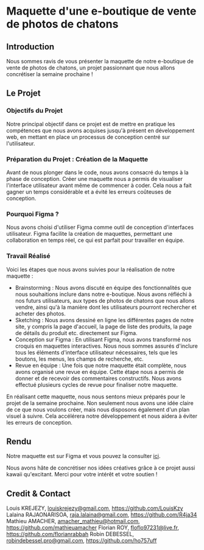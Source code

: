 # Maquette d'une e-boutique de vente de photos de chatons

## Introduction

Nous sommes ravis de vous présenter la maquette de notre e-boutique de vente de photos de chatons, un projet passionnant que nous allons concrétiser la semaine prochaine !

## Le Projet

### Objectifs du Projet

Notre principal objectif dans ce projet est de mettre en pratique les compétences que nous avons acquises jusqu'à présent en développement web, en mettant en place un processus de conception centré sur l'utilisateur.

### Préparation du Projet : Création de la Maquette

Avant de nous plonger dans le code, nous avons consacré du temps à la phase de conception.
Créer une maquette nous a permis de visualiser l'interface utilisateur avant même de commencer à coder. Cela nous a fait gagner un temps considérable et a évité les erreurs coûteuses de conception.

### Pourquoi Figma ?

Nous avons choisi d'utiliser Figma comme outil de conception d'interfaces utilisateur.
Figma facilite la création de maquettes, permettant une collaboration en temps réel, ce qui est parfait pour travailler en équipe.

### Travail Réalisé

Voici les étapes que nous avons suivies pour la réalisation de notre maquette :

- Brainstorming : Nous avons discuté en équipe des fonctionnalités que nous souhaitions inclure dans notre e-boutique. Nous avons réfléchi à nos futurs utilisateurs, aux types de photos de chatons que nous allons vendre, ainsi qu'à la manière dont les utilisateurs pourront rechercher et acheter des photos.
- Sketching : Nous avons dessiné en ligne les différentes pages de notre site, y compris la page d'accueil, la page de liste des produits, la page de détails du produit etc. directement sur Figma.
- Conception sur Figma : En utilisant Figma, nous avons transformé nos croquis en maquettes interactives. Nous nous sommes assurés d'inclure tous les éléments d'interface utilisateur nécessaires, tels que les boutons, les menus, les champs de recherche, etc.
- Revue en équipe : Une fois que notre maquette était complète, nous avons organisé une revue en équipe. Cette étape nous a permis de donner et de recevoir des commentaires constructifs. Nous avons effectué plusieurs cycles de revue pour finaliser notre maquette.

En réalisant cette maquette, nous nous sentons mieux préparés pour le projet de la semaine prochaine. Non seulement nous avons une idée claire de ce que nous voulons créer, mais nous disposons également d'un plan visuel à suivre. Cela accélérera notre développement et nous aidera à éviter les erreurs de conception.

## Rendu

Notre maquette est sur Figma et vous pouvez la consulter [ici](https://www.figma.com/file/Uh4vufOK2AiXqQi6G777I4/CHATON-PROJECT?type=design&node-id=10%3A13&mode=design&t=1AaO22xbDseTq36N-1).

Nous avons hâte de concrétiser nos idées créatives grâce à ce projet aussi kawaii qu'excitant. 
Merci pour votre intérêt et votre soutien !

## Credit & Contact

Louis KREJEZY, louiskrejezy@gmail.com, https://github.com/LouisKzy
Lalaina RAJAONARISOA, raja.lalaina@gmail.com, https://github.com/R4ja34
Mathieu AMACHER, amacher_mathieu@hotmail.com, https://github.com/mathieuamacher
Florian ROY, floflo97231@live.fr, https://github.com/florianrabbah
Robin DEBESSEL, robindebessel.pro@gmail.com, https://github.com/ho757uff
